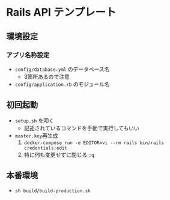 # Rails API テンプレート

## 環境設定

### アプリ名称設定

- `config/database.yml` のデータベース名
    - 3箇所あるので注意
- `config/application.rb` のモジュール名

## 初回起動

- `setup.sh` を叩く
    - 記述されているコマンドを手動で実行してもいい
- `master.key`再生成
  1. `docker-compose run -e EDITOR=vi --rm rails bin/rails credentials:edit`
  2. 特に何も変更せずに閉じる `:q`
  
## 本番環境

- `sh build/build-production.sh`
